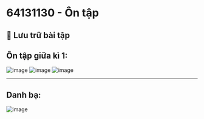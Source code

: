 # 64131130 - Ôn tập 
📌 **Lưu trữ bài tập**  
---
## Ôn tập giữa kì 1:
![image](https://github.com/user-attachments/assets/e07b9a37-42b9-496c-a078-0160047670d3)
![image](https://github.com/user-attachments/assets/3cd34b9e-1bf7-4dfd-9aa6-a1c3d980756e)
![image](https://github.com/user-attachments/assets/0282a24f-ddbe-4f04-9f5f-1dfbd295edf3)


---
## Danh bạ:
![image](https://github.com/user-attachments/assets/7c19f49c-973e-47cc-820e-237116b3303a)

